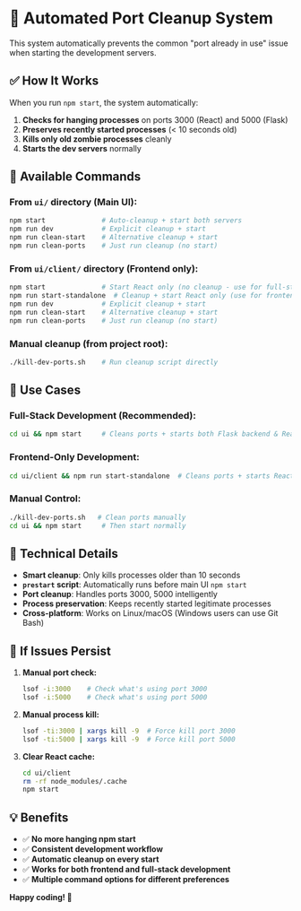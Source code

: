 # 🚀 Automated Port Cleanup System

This system automatically prevents the common "port already in use" issue when starting the development servers.

## ✅ **How It Works**

When you run `npm start`, the system automatically:
1. **Checks for hanging processes** on ports 3000 (React) and 5000 (Flask)
2. **Preserves recently started processes** (< 10 seconds old)
3. **Kills only old zombie processes** cleanly
4. **Starts the dev servers** normally

## 🎯 **Available Commands**

### **From `ui/` directory (Main UI):**
```bash
npm start              # Auto-cleanup + start both servers
npm run dev            # Explicit cleanup + start
npm run clean-start    # Alternative cleanup + start
npm run clean-ports    # Just run cleanup (no start)
```

### **From `ui/client/` directory (Frontend only):**
```bash
npm start              # Start React only (no cleanup - use for full-stack)
npm run start-standalone  # Cleanup + start React only (use for frontend-only dev)
npm run dev            # Explicit cleanup + start
npm run clean-start    # Alternative cleanup + start
npm run clean-ports    # Just run cleanup (no start)
```

### **Manual cleanup (from project root):**
```bash
./kill-dev-ports.sh    # Run cleanup script directly
```

## 🎯 **Use Cases**

### **Full-Stack Development (Recommended):**
```bash
cd ui && npm start     # Cleans ports + starts both Flask backend & React frontend
```

### **Frontend-Only Development:**
```bash
cd ui/client && npm run start-standalone  # Cleans ports + starts React only
```

### **Manual Control:**
```bash
./kill-dev-ports.sh   # Clean ports manually
cd ui && npm start     # Then start normally
```

## 🔧 **Technical Details**

- **Smart cleanup**: Only kills processes older than 10 seconds
- **`prestart` script**: Automatically runs before main UI `npm start`
- **Port cleanup**: Handles ports 3000, 5000 intelligently
- **Process preservation**: Keeps recently started legitimate processes
- **Cross-platform**: Works on Linux/macOS (Windows users can use Git Bash)

## 🐛 **If Issues Persist**

1. **Manual port check:**
   ```bash
   lsof -i:3000    # Check what's using port 3000
   lsof -i:5000    # Check what's using port 5000
   ```

2. **Manual process kill:**
   ```bash
   lsof -ti:3000 | xargs kill -9  # Force kill port 3000
   lsof -ti:5000 | xargs kill -9  # Force kill port 5000
   ```

3. **Clear React cache:**
   ```bash
   cd ui/client
   rm -rf node_modules/.cache
   npm start
   ```

## 💡 **Benefits**

- ✅ **No more hanging npm start**
- ✅ **Consistent development workflow** 
- ✅ **Automatic cleanup on every start**
- ✅ **Works for both frontend and full-stack development**
- ✅ **Multiple command options for different preferences**

**Happy coding! 🎉** 